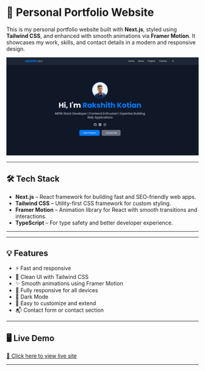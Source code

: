 # 🚀 Personal Portfolio Website

This is my personal portfolio website built with **Next.js**, styled using **Tailwind CSS**, and enhanced with smooth animations via **Framer Motion**. It showcases my work, skills, and contact details in a modern and responsive design.

![Portfolio Screenshot](./public/projects/myportfolio.png)

---

## 🛠️ Tech Stack

- **Next.js** – React framework for building fast and SEO-friendly web apps.
- **Tailwind CSS** – Utility-first CSS framework for custom styling.
- **Framer Motion** – Animation library for React with smooth transitions and interactions.
- **TypeScript** – For type safety and better developer experience.

---

---

## 💡 Features

- ⚡ Fast and responsive
- 🎨 Clean UI with Tailwind CSS
- ✨ Smooth animations using Framer Motion
- 📱 Fully responsive for all devices
- 🌙 Dark Mode 
- 🔗 Easy to customize and extend
- 📬 Contact form or contact section

---

## 🖥️ Live Demo

[🔗 Click here to view live site](https://rakshith-dev.vercel.app/)

---